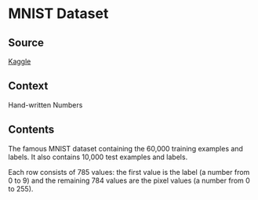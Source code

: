 # MNIST Dataset

## Source

[Kaggle](https://www.kaggle.com/oddrationale/mnist-in-csv) 

## Context

Hand-written Numbers

## Contents

The famous MNIST dataset containing the 60,000 training examples and labels. It also contains 10,000 test examples and labels.

Each row consists of 785 values: the first value is the label (a number from 0 to 9) and the remaining 784 values are the pixel values (a number from 0 to 255).